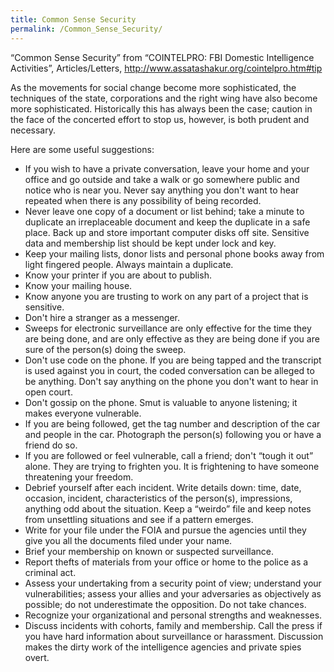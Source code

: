```yaml
---
title: Common Sense Security
permalink: /Common_Sense_Security/
---
```


“Common Sense Security” from “COINTELPRO: FBI Domestic Intelligence Activities”, Articles/Letters, <http://www.assatashakur.org/cointelpro.htm#tip>

As the movements for social change become more sophisticated, the techniques of the state, corporations and the right wing have also become more sophisticated. Historically this has always been the case; caution in the face of the concerted effort to stop us, however, is both prudent and necessary.

Here are some useful suggestions:

-   If you wish to have a private conversation, leave your home and your office and go outside and take a walk or go somewhere public and notice who is near you. Never say anything you don't want to hear repeated when there is any possibility of being recorded.
-   Never leave one copy of a document or list behind; take a minute to duplicate an irreplaceable document and keep the duplicate in a safe place. Back up and store important computer disks off site. Sensitive data and membership list should be kept under lock and key.
-   Keep your mailing lists, donor lists and personal phone books away from light fingered people. Always maintain a duplicate.
-   Know your printer if you are about to publish.
-   Know your mailing house.
-   Know anyone you are trusting to work on any part of a project that is sensitive.
-   Don't hire a stranger as a messenger.
-   Sweeps for electronic surveillance are only effective for the time they are being done, and are only effective as they are being done if you are sure of the person(s) doing the sweep.
-   Don't use code on the phone. If you are being tapped and the transcript is used against you in court, the coded conversation can be alleged to be anything. Don't say anything on the phone you don't want to hear in open court.
-   Don't gossip on the phone. Smut is valuable to anyone listening; it makes everyone vulnerable.
-   If you are being followed, get the tag number and description of the car and people in the car. Photograph the person(s) following you or have a friend do so.
-   If you are followed or feel vulnerable, call a friend; don't “tough it out” alone. They are trying to frighten you. It is frightening to have someone threatening your freedom.
-   Debrief yourself after each incident. Write details down: time, date, occasion, incident, characteristics of the person(s), impressions, anything odd about the situation. Keep a “weirdo” file and keep notes from unsettling situations and see if a pattern emerges.
-   Write for your file under the FOIA and pursue the agencies until they give you all the documents filed under your name.
-   Brief your membership on known or suspected surveillance.
-   Report thefts of materials from your office or home to the police as a criminal act.
-   Assess your undertaking from a security point of view; understand your vulnerabilities; assess your allies and your adversaries as objectively as possible; do not underestimate the opposition. Do not take chances.
-   Recognize your organizational and personal strengths and weaknesses.
-   Discuss incidents with cohorts, family and membership. Call the press if you have hard information about surveillance or harassment. Discussion makes the dirty work of the intelligence agencies and private spies overt.
